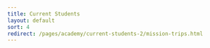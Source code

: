 ```yaml
---
title: Current Students
layout: default
sort: 4
redirect: /pages/academy/current-students-2/mission-trips.html
---
```

